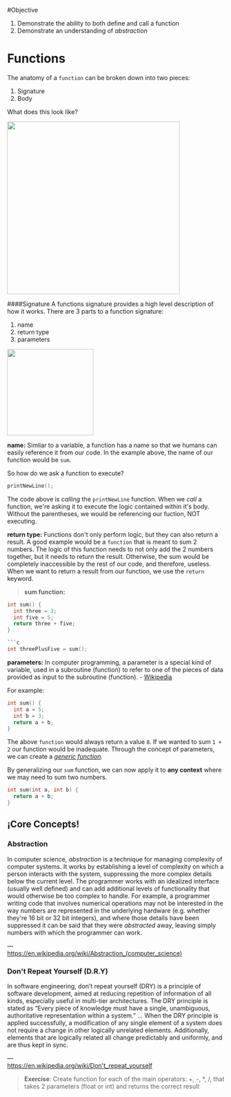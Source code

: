 #Objective 
1. Demonstrate the ability to both define and call a function
2. Demonstrate an understanding of *abstraction*

# Functions

The anatomy of a `function` can be broken down into two pieces:  
1. Signature  
2. Body

What does this look like?

<img src="https://raw.githubusercontent.com/accesscode-2-2/unit-0/master/lessons/week-2/images/function_anatomy%402x.png" width="400" />

####Signature
A functions signature provides a high level description of how it works. There are 3 parts to a function signature:   
1. name  
2. return type  
3. parameters  

<img src="https://raw.githubusercontent.com/accesscode-2-2/unit-0/master/lessons/week-2/images/signature.png" width="200" />

**name:** Simliar to a variable, a function has a name so that we humans can easily reference it from our code. In the example above, the name of our function would be `sum`. 

So how do we ask a function to execute?

```c
printNewLine();
```

The code above is *calling* the `printNewLine` function. When we *call* a function, we're asking it to execute the logic contained within it's body. Without the parentheses, we would be referencing our fuction, NOT executing.  

**return type:** Functions don't only perform logic, but they can also return a result. A good example would be a `function` that is meant to sum 2 numbers. The logic of this function needs to not only add the 2 numbers together, but it needs to return the result. Otherwise, the sum would be completely inaccessible by the rest of our code, and therefore, useless. When we want to return a result from our function, we use the `return` keyword.

> **sum function:**
```c
int sum() {
  int three = 3;
  int five = 5;
  return three + five;
}

```c
int threePlusFive = sum();
```

**parameters:** In computer programming, a parameter is a special kind of variable, used in a subroutine (function) to refer to one of the pieces of data provided as input to the subroutine (function). - [Wikipedia](https://en.wikipedia.org/wiki/Parameter_(computer_programming))

For example:

```c
int sum() {
  int a = 5;
  int b = 3;
  return a + b;
}
```

The above `function` would always return a value `8`. If we wanted to sum `1 + 2` our function would be inadequate. Through the concept of parameters, we can create a [*generic function*](http://www.answers.com/Q/What_does_generality_means_in_context_of_programming).

By generalizing our `sum` function, we can now apply it to **any context** where we may need to sum two numbers.

```c
int sum(int a, int b) {
  return a + b;
}
```

## ¡Core Concepts!

### Abstraction

In computer science, *abstraction* is a technique for managing complexity of computer systems. It works by establishing a level of complexity on which a person interacts with the system, suppressing the more complex details below the current level. The programmer works with an idealized interface (usually well defined) and can add additional levels of functionality that would otherwise be too complex to handle. For example, a programmer writing code that involves numerical operations may not be interested in the way numbers are represented in the underlying hardware (e.g. whether they're 16 bit or 32 bit integers), and where those details have been suppressed it can be said that they were *abstracted* away, leaving simply numbers with which the programmer can work. 

&mdash;  
https://en.wikipedia.org/wiki/Abstraction_(computer_science)

### Don't Repeat Yourself (D.R.Y)

In software engineering, don’t repeat yourself (DRY) is a principle of software development, aimed at reducing repetition of information of all kinds, especially useful in multi-tier architectures. The DRY principle is stated as “Every piece of knowledge must have a single, unambiguous, authoritative representation within a system.” ... When the DRY principle is applied successfully, a modification of any single element of a system does not require a change in other logically unrelated elements. Additionally, elements that are logically related all change predictably and uniformly, and are thus kept in sync. 

&mdash;  
https://en.wikipedia.org/wiki/Don't_repeat_yourself


> **Exercise**: Create function for each of the main operators: +, -, *, /, that takes 2 parameters (float or int) and returns the correct result
